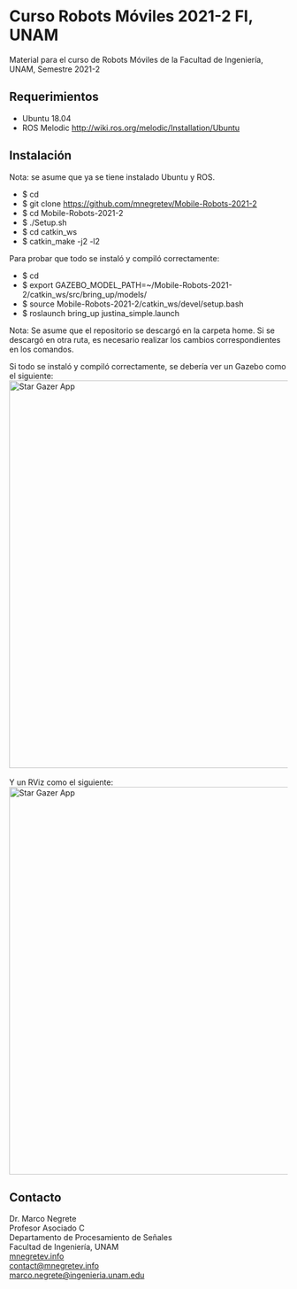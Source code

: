 # Curso Robots Móviles 2021-2 FI, UNAM

Material para el curso de Robots Móviles de la Facultad de Ingeniería, UNAM, Semestre 2021-2

## Requerimientos

* Ubuntu 18.04
* ROS Melodic http://wiki.ros.org/melodic/Installation/Ubuntu

## Instalación

Nota: se asume que ya se tiene instalado Ubuntu y ROS.

* $ cd
* $ git clone https://github.com/mnegretev/Mobile-Robots-2021-2
* $ cd Mobile-Robots-2021-2
* $ ./Setup.sh
* $ cd catkin_ws
* $ catkin_make -j2 -l2

Para probar que todo se instaló y compiló correctamente:

* $ cd 
* $ export GAZEBO_MODEL_PATH=~/Mobile-Robots-2021-2/catkin_ws/src/bring_up/models/
* $ source Mobile-Robots-2021-2/catkin_ws/devel/setup.bash
* $ roslaunch bring_up justina_simple.launch

Nota: Se asume que el repositorio se descargó en la carpeta home. Si se descargó en otra ruta, es necesario realizar los cambios correspondientes en los comandos. 

Si todo se instaló y compiló correctamente, se debería ver un Gazebo como el siguiente:<br>
<img src="https://github.com/mnegretev/Mobile-Robots-2021-1/blob/master/Media/gazebo.png" alt="Star Gazer App" width="700"/>
<br><br>
Y un RViz como el siguiente:<br>
<img src="https://github.com/mnegretev/Mobile-Robots-2021-1/blob/master/Media/rviz.png" alt="Star Gazer App" width="700"/>

## Contacto
Dr. Marco Negrete<br>
Profesor Asociado C<br>
Departamento de Procesamiento de Señales<br>
Facultad de Ingeniería, UNAM <br>
[mnegretev.info](http://mnegretev.info)<br>
contact@mnegretev.info<br>
marco.negrete@ingenieria.unam.edu<br>

